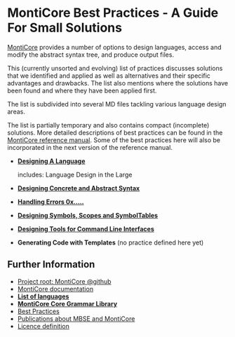 <!-- (c) https://github.com/MontiCore/monticore -->


# MontiCore Best Practices - A Guide For Small Solutions

[MontiCore](https://www.monticore.de) provides a number of options to design 
languages, access and modify the abstract syntax tree, and produce output files.

This (currently unsorted and evolving) list of practices discusses solutions 
that we identified and applied as well as alternatives and their specific 
advantages and drawbacks. The list also mentions where the solutions have been
found and where they have been applied first.

The list is subdivided into several MD files tackling various language design areas.

The list is partially temporary and also contains compact (incomplete) solutions.
More detailed descriptions of best practices can be found in the 
[MontiCore reference manual](https://monticore.de/MontiCore_Reference-Manual.2017.pdf).
Some of the best practices here will also be incorporated in the next version
of the reference manual.


* [**Designing A Language**](BestPractices-Language-Design.md)

  includes: Language Design in the Large

* [**Designing Concrete and Abstract Syntax**](BestPractices-Syntax-Design.md)

* [**Handling Errors 0x.....**](BestPractices-Errors.md) 

* [**Designing Symbols, Scopes and SymbolTables**](BestPractices-Symbols-Scopes.md) 

* [**Designing Tools for Command Line Interfaces**](BestPractices-CLI.md) 

* **Generating Code with Templates** (no practice defined here yet) 


## Further Information

* [Project root: MontiCore @github](https://github.com/MontiCore/monticore)
* [MontiCore documentation](https://www.monticore.de/)
* [**List of languages**](https://github.com/MontiCore/monticore/blob/opendev/docs/Languages.md)
* [**MontiCore Core Grammar Library**](https://github.com/MontiCore/monticore/blob/opendev/monticore-grammar/src/main/grammars/de/monticore/Grammars.md)
* [Best Practices](https://github.com/MontiCore/monticore/blob/opendev/docs/BestPractices.md)
* [Publications about MBSE and MontiCore](https://www.se-rwth.de/publications/)
* [Licence definition](https://github.com/MontiCore/monticore/blob/master/00.org/Licenses/LICENSE-MONTICORE-3-LEVEL.md)

